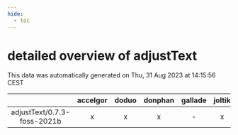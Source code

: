 ```yaml
---
hide:
  - toc
---
```


detailed overview of adjustText
===============================


This data was automatically generated on Thu, 31 Aug 2023 at 14:15:56 CEST  

| |accelgor|doduo|donphan|gallade|joltik|skitty|swalot|victini|
| :---: | :---: | :---: | :---: | :---: | :---: | :---: | :---: | :---: |
|adjustText/0.7.3-foss-2021b|x|x|x|-|x|x|x|x|
